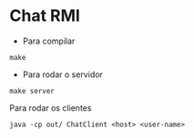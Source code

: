# Chat RMI

* Para compilar
```shell
make
```

* Para rodar o servidor
```shell
make server
```

Para rodar os clientes
```
java -cp out/ ChatClient <host> <user-name>
```
